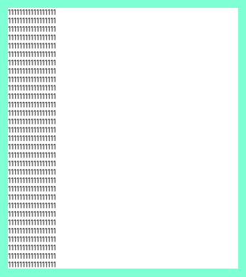 - 移动端布局方式
- 如何用flex实现底部导航条+页面可滚动
- flex用过哪些属性
- rem/em
- 如何取到屏幕宽 为什么使用innerWidth（window上的） clientWidth（body上的）呢
- 弹窗组件实、如何让内容滚动、如何让mask滚动的同时 内容滚动、弹窗居中
- webpack 构建模式 按需加载不同资源用什么（ant-design/lodash有组件）
- 一个入口文件import多个文件的加载过程 为什么只产出一个文件
- 多个入口文件都用的资源
- ajax请求用什么-jquery
- 会项目里封装发ajax请求吗
- 模块懒加载
- lodash如何部分加载  lodash-webpack-plugin，babel-plugin-lodash
- commonJS/es6/umd?
- css预编译用什么
- sass的预编译用过哪些具体功能
- sass加载用到哪些loader
- css模块化
- 如何避免类名冲突
- 随机产生类名
- hybrid适配多端、登录、小程序认证
- node 渲染模板是什么 node做什么
- 请求是在node端还是client端
- 有用到呼吸吗
- 如何原生增加事件监听
- 如何让事件handler像once只执行一次
- 如何监听按键ctrl+c
- select标签 option选中状态 变更事件 
- 事件委托 addEventListener第三个参数是对象？
- 接口数据本地缓存 如何更新 localStorage有什么坑吗？大小限制，用户清空？如何diff？JSON.stringify为什么不好
- react相比jquery的优势 state是什么（一个view一个state）
- 定时器变更state count++ render<span>count</span> 某一时刻原生删除dom节点后发生什么 Diff算法
- promise状态转换 十分钟后then
- promise管道过长
- 其中一个catch如何避免后边的then继续执行 Promise.reject回去或者throw Error （会有一个问题：warning->unhandled promise）
- 为什么出来看机会


- 弹框滚动
<!doctype html>
<html lang="zh-CN">
<head>
    <meta charset="UTF-8">
    <meta name="viewport" content="width=device-width">
    <meta http-equiv="X-UA-Compatible" content="ie=edge">
    <title>Javascript Proxy</title>
    <style>
        .cont {
            height: 100%;
            overflow: scroll;
        }
        .mask{
            position: fixed;
            left: 0;
            right: 0;
            top: 0;
            bottom: 0;
            background-color: aquamarine;
        }
        .content {
            position: relative;
            margin: 60px 20px;
            background-color: #fff;
        }
    </style>
</head>
<body>
    <!-- <div style="width: 100px; height: 100px; border: 5px solid blue; background: red; position: relative;">
        <span style="width: 5px; height: 100px; background: blue; position: absolute; left: 48px; top: 0;"></span>
        <span style="width: 100px; height: 5px; background: blue; position: absolute; top: 48px; left: 0;"></span>
    </div> -->
    <div class="cont">
        <div class="mask"></div>
        <div class="content">
            <div>11111111111111111</div>
            <div>11111111111111111</div>
            <div>11111111111111111</div>
            <div>11111111111111111</div>
            <div>11111111111111111</div>
            <div>11111111111111111</div>
            <div>11111111111111111</div>
            <div>11111111111111111</div>
            <div>11111111111111111</div>
            <div>11111111111111111</div>
            <div>11111111111111111</div>
            <div>11111111111111111</div>
            <div>11111111111111111</div>
            <div>11111111111111111</div>
            <div>11111111111111111</div>
            <div>11111111111111111</div>
            <div>11111111111111111</div>
            <div>11111111111111111</div>
            <div>11111111111111111</div>
            <div>11111111111111111</div>
            <div>11111111111111111</div>
            <div>11111111111111111</div>
            <div>11111111111111111</div>
            <div>11111111111111111</div>
            <div>11111111111111111</div>
            <div>11111111111111111</div>
            <div>11111111111111111</div>
            <div>11111111111111111</div>
            <div>11111111111111111</div>
            <div>11111111111111111</div>
            <div>11111111111111111</div>
        </div>
    </div>
</body>
</html>





### 二面
- node 创建多进程方式 监听端口是在哪里监听 子进程还是主进程
- node cors如何支持跨域
- ssrf攻击是什么 怎么避免
- node 做登录cookie信息如何转给后端
- localStorage出现错误篡改等或者种错 如何判断不一致 或者过期时限
- 上线后负载变高  如何使得它的效率更高
- 系统为什么从jquery切换到react
- 可以把jquery和react放到一个项目里吗？怎么处理路由的转发（node路由转前端路由怎么处理）
- react.createContext react hooks
- react版本 16之后willReceiveProps功能如何实现
- 如何把这个公共代码用ts声明object、callback类型
object是对象就可以；key比如是数字 接收的就是数字
function objectForEach (object, callback)  (
    Object.keys(object).forEach(key => callback(key, value))
)


- 最大的困难是什么 提升了自己很多
- canvas webGL 了解过吗 interfaceAPI
- node的数据流如何处理 buffer/字符串
- base64是个什么内容
- input file是个什么东西
- base64/file有什么不一样
- base64和MD5都是什么作用
